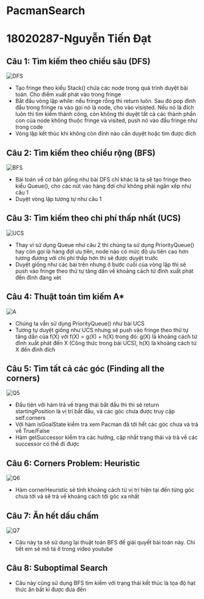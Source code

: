 # PacmanSearch
# 18020287-Nguyễn Tiến Đạt
## Câu 1: Tìm kiếm theo chiều sâu (DFS)

![DFS](https://user-images.githubusercontent.com/71663050/94950845-77598000-050d-11eb-8899-de5e7753d971.PNG)
- Tạo fringe theo kiểu Stack() chứa các node trong quá trình duyệt bài toán. Cho điểm xuất phát vào trong fringe
- Bắt đầu vòng lặp while: nếu fringe rỗng thì return luôn. Sau đó pop đỉnh đầu trong fringe ra vào gọi nó là node, cho vào visisted. Nếu nó là đích luôn thì tìm kiếm thành công, còn không thì duyệt tất cả các thành phần con của node không thuộc fringe và visited, push nó vào đầu fringe như trong code
- Vòng lặp kết thúc khi không còn đỉnh nào cần duyệt hoặc tìm được đích

## Câu 2: Tìm kiếm theo chiều rộng (BFS)

![BFS](https://user-images.githubusercontent.com/71663050/94951632-dbc90f00-050e-11eb-850e-927ebe32fb4a.PNG)
- Bài toán về cơ bản giống như bài DFS chỉ khác là ta sẽ tạo fringe theo kiểu Queue(), cho các nút vào hàng đợi chứ không phải ngăn xếp như câu 1
- Duyệt vòng lặp tương tự như câu 1

## Câu 3: Tìm kiếm theo chi phí thấp nhất (UCS)

![UCS](https://user-images.githubusercontent.com/71663050/94952159-ba1c5780-050f-11eb-8989-07db6e3da17b.PNG)
- Thay vì sử dụng Queue như câu 2 thì chúng ta sử dụng PriorityQueue() hay còn gọi là hàng đợi ưu tiên, node nào có mức độ ưu tiên cao hơn tương đương
với chi phí thấp hơn thì sẽ được duyệt trước
- Duyệt giống như các bài trên nhưng ở bước cuối của vòng lặp thì sẽ push vào fringe theo thứ tự tăng dần về khoảng cách từ đỉnh xuất phát đến đỉnh đang xét

## Câu 4: Thuật toán tìm kiếm A*

![A](https://user-images.githubusercontent.com/71663050/94954107-cc4bc500-0512-11eb-944d-d7af35fd4e08.PNG)
- Chúng ta vẫn sử dụng PriorityQueue() như bài UCS 
- Tương tự duyệt giống như UCS nhưng sẽ push vào fringe theo thứ tự tăng dần của f(X) với f(X) = g(X) + h(X) trong đó:
     g(X) là khoảng cách từ đỉnh xuất phát đến X (Công thức trong bài UCS), 
     h(X) là khoảng cách từ X đến đỉnh đích
     
## Câu 5: Tìm tất cả các góc (Finding all the corners)

![Q5](https://user-images.githubusercontent.com/71663050/94965468-c01d3300-0525-11eb-96bc-8a2eb011462f.PNG)
- Đầu tiên với hàm trả về trạng thái bắt đầu thì thì sẽ return startingPosition là vị trí bắt đầu, và các góc chưa được truy cập self.corners
- Với hàm isGoalState kiểm tra xem Pacman đã tới hết các góc chưa và trả về True/False
- Hàm getSuccessor kiểm tra các hướng, cập nhất trạng thái và trả về các successor có thế đi được

## Câu 6: Corners Problem: Heuristic

![Q6](https://user-images.githubusercontent.com/71663050/94967515-6a4a8a00-0529-11eb-87be-f5693dbe3907.PNG)
- Hàm cornerHeuristic sẽ tính khoảng cách từ vị trí hiện tại đến từng góc chưa tới và sẽ trả về khoảng cách tới góc xa nhất

## Câu 7:  Ăn hết dấu chấm

![Q7](https://user-images.githubusercontent.com/71663050/94969749-7cc6c280-052d-11eb-8757-7a3fbcd07b9a.PNG)
- Câu này ta sẽ sử dụng lại thuật toán BFS để giải quyết bài toán này. Chi tiết em sẽ mô tả ở trong video youtube

## Câu 8: Suboptimal Search
- Câu này cũng sử dụng BFS tìm kiếm với trạng thái kết thúc là tọa độ hạt thức ăn bất kì được đưa đến
